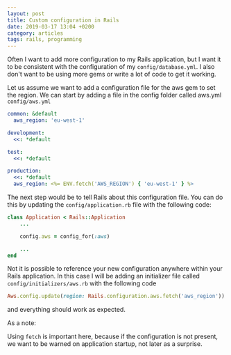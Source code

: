 ```yaml
---
layout: post
title: Custom configuration in Rails
date: 2019-03-17 13:04 +0200
category: articles
tags: rails, programming
---
```


Often I want to add more configuration to my Rails application, but I want it to be
consistent with the configuration of my `config/database.yml`.  I also don't want to
be using more gems or write a lot of code to get it working.

Let us assume we want to add a configuration file for the aws gem to set the region.  We
can start by adding a file in the config folder called aws.yml `config/aws.yml`

```yaml
common: &default
  aws_region: 'eu-west-1'

development:
  <<: *default

test:
  <<: *default

production:
  <<: *default
  aws_region: <%= ENV.fetch('AWS_REGION') { 'eu-west-1' } %>
```

The next step would be to tell Rails about this configuration file.  You can do this
by updating the `config/application.rb` file with the following code:

```ruby
class Application < Rails::Application
    ...

    config.aws = config_for(:aws)

    ...
end
```

Not it is possible to reference your new configuration anywhere within your Rails
application.  In this case I will be adding an initializer file called
`config/initializers/aws.rb` with the following code

```ruby
Aws.config.update(region: Rails.configuration.aws.fetch('aws_region'))
```

and everything should work as expected.


As a note:

Using `fetch` is important here, because if the configuration is not present, we want
to be warned on application startup, not later as a surprise.

